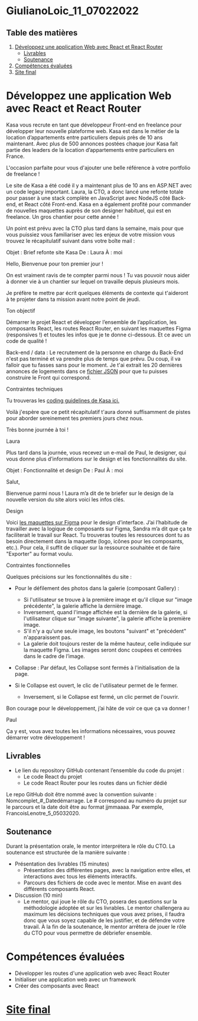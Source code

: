 # GiulianoLoic_11_07022022
## Table des matières
1. [Développez une application Web avec React et React Router](#Développez-une-application-Web-avec-React-et-React-Router)
     * [Livrables](#Livrables)
     * [Soutenance](#Soutenance)
2. [Compétences évaluées](#Compétences-évaluées)
3. [Site final](#Site-final)

# Développez une application Web avec React et React Router

Kasa vous recrute en tant que développeur Front-end en freelance pour développer leur nouvelle plateforme web. Kasa est dans le métier de la location d’appartements entre particuliers depuis près de 10 ans maintenant. Avec plus de 500 annonces postées chaque jour Kasa fait partie des leaders de la location d’appartements entre particuliers en France.

L'occasion parfaite pour vous d'ajouter une belle référence à votre portfolio de freelance !

Le site de Kasa a été codé il y a maintenant plus de 10 ans en ASP.NET avec un code legacy important. Laura, la CTO, a donc lancé une refonte totale pour passer à une stack complète en JavaScript avec NodeJS côté Back-end, et React côté Front-end. Kasa en a également profité pour commander de nouvelles maquettes auprès de son designer habituel, qui est en freelance. Un gros chantier pour cette année !

Un point est prévu avec la CTO plus tard dans la semaine, mais pour que vous puissiez vous familiariser avec les enjeux de votre mission vous trouvez le récapitulatif suivant dans votre boîte mail :

Objet : Brief refonte site Kasa
De : Laura
À : moi

Hello,
Bienvenue pour ton premier jour !

On est vraiment ravis de te compter parmi nous !
Tu vas pouvoir nous aider à donner vie à un chantier sur lequel on travaille depuis plusieurs mois.

Je préfère te mettre par écrit quelques éléments de contexte qui t'aideront à te projeter dans ta mission avant notre point de jeudi.

Ton objectif 

Démarrer le projet React et développer l’ensemble de l’application, les composants React, les routes React Router, en suivant les maquettes Figma (responsives !) et toutes les infos que je te donne ci-dessous. Et ce avec un code de qualité ! 

Back-end / data : Le recrutement de la personne en charge du Back-End n'est pas terminé et va prendre plus de temps que prévu. Du coup, il va falloir que tu fasses sans pour le moment. Je t'ai extrait les 20 dernières annonces de logements dans ce [fichier JSON](https://s3-eu-west-1.amazonaws.com/course.oc-static.com/projects/Front-End+V2/P9+React+1/logements.json) pour que tu puisses construire le Front qui correspond.

Contraintes techniques

Tu trouveras les [coding guidelines de Kasa ici.](https://course.oc-static.com/projects/Front-End+V2/P9+React+1/Coding+guidelines+Kasa+FR.pdf) 

Voilà j'espère que ce petit récapitulatif t'aura donné suffisamment de pistes pour aborder sereinement tes premiers jours chez nous.

Très bonne journée à toi !

Laura

Plus tard dans la journée, vous recevez un e-mail de Paul, le designer, qui vous donne plus d’informations sur le design et les fonctionnalités du site.

Objet : Fonctionnalité et design
De : Paul
À : moi

Salut,

Bienvenue parmi nous ! Laura m’a dit de te briefer sur le design de la nouvelle version du site alors voici les infos clés.

Design

Voici [les maquettes sur Figma](https://www.figma.com/file/bAnXDNqRKCRRP8mY2gcb5p/UI-Design?node-id=4%3A1) pour le design d’interface. J’ai l’habitude de travailler avec la logique de composants sur Figma, Sandra m’a dit que ça te faciliterait le travail sur React. Tu trouveras toutes les ressources dont tu as besoin directement dans la maquette (logo, icônes pour les composants, etc.). Pour cela, il suffit de cliquer sur la ressource souhaitée et de faire "Exporter" au format voulu.

Contraintes fonctionnelles

Quelques précisions sur les fonctionnalités du site :

* Pour le défilement des photos dans la galerie (composant Gallery) :
  * Si l'utilisateur se trouve à la première image et qu'il clique sur "image précédente", la galerie affiche la dernière image. 
  * Inversement, quand l'image affichée est la dernière de la galerie, si l'utilisateur clique sur "image suivante", la galerie affiche la première image. 
  * S'il n'y a qu'une seule image, les boutons "suivant" et "précédent" n'apparaissent pas.
  * La galerie doit toujours rester de la même hauteur, celle indiquée sur la maquette Figma. Les images seront donc coupées et centrées dans le cadre de l’image.

* Collapse : Par défaut, les Collapse sont fermés à l'initialisation de la page. 

* Si le Collapse est ouvert, le clic de l'utilisateur permet de le fermer.
  * Inversement, si le Collapse est fermé, un clic permet de l'ouvrir.

Bon courage pour le développement, j’ai hâte de voir ce que ça va donner !

Paul

Ça y est, vous avez toutes les informations nécessaires, vous pouvez démarrer votre développement !

## Livrables

* Le lien du repository GitHub contenant l’ensemble du code du projet : 
  * Le code React du projet 
  * Le code React Router pour les routes dans un fichier dédié 

Le repo GitHub doit être nommé avec la convention suivante : Nomcomplet_#_Datedémarrage. Le # correspond au numéro du projet sur le parcours et la date doit être au format jjmmaaaa. Par exemple, FrancoisLenotre_5_05032020.

## Soutenance

Durant la présentation orale, le mentor interprétera le rôle du CTO. La soutenance est structurée de la manière suivante :

* Présentation des livrables (15 minutes)
  * Présentation des différentes pages, avec la navigation entre elles, et interactions avec tous les éléments interactifs. 
  * Parcours des fichiers de code avec le mentor. Mise en avant des différents composants React. 
* Discussion (10 min) 
  * Le mentor, qui joue le rôle du CTO, posera des questions sur la méthodologie adoptée et sur les livrables.
Le mentor challengera au maximum les décisions techniques que vous avez prises, il faudra donc que vous soyez capable de les justifier, et de défendre votre travail. À la fin de la soutenance, le mentor arrêtera de jouer le rôle du CTO pour vous permettre de débriefer ensemble.

# Compétences évaluées

* Développer les routes d'une application web avec React Router
* Initialiser une application web avec un framework
* Créer des composants avec React


# [Site final](https://giuliano-loic-11-07022022-f1nhgsyyc-devweb13.vercel.app/)
